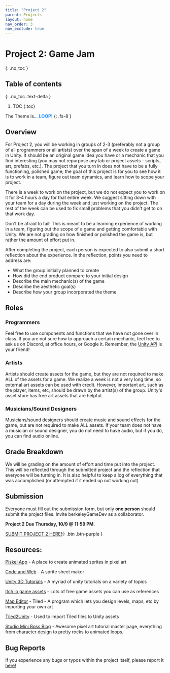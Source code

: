```yaml
---
title: "Project 2"
parent: Projects
layout: home
nav_order: 3
nav_exclude: true
---
```


# Project 2: Game Jam
{: .no_toc }

## Table of contents
{: .no_toc .text-delta }

1. TOC
{:toc}

The Theme is... <span style="color:DodgerBlue">**LOOP!**</span>
{: .fs-8 }

## Overview
For Project 2, you will be working in groups of 2-3 (preferably not a group of all programmers or all artists) over the span of a week to create a game in Unity. It should be an original game idea you have or a mechanic that you find interesting (you may not repurpose any lab or project assets - scripts, art, prefabs, etc.). The project that you turn in does not have to be a fully functioning, polished game; the goal of this project is for you to see how it is to work in a team, figure out team dynamics, and learn how to scope your project.
	
There is a week to work on the project, but we do not expect you to work on it for 3-4 hours a day for that entire week. We suggest sitting down with your team for a day during the week and just working on the project. The rest of the week can be used to fix small problems that you didn't get to on that work day. 

Don't be afraid to fail! This is meant to be a learning experience of working in a team, figuring out the scope of a game and getting comfortable with Unity. We are not grading on how finished or polished the game is, but rather the amount of effort put in.

After completing the project, each person is expected to also submit a short reflection about the experience. In the reflection, points you need to address are:
* What the group initially planned to create
* How did the end product compare to your initial design
* Describe the main mechanic(s) of the game
* Describe the aesthetic goal(s)
* Describe how your group incorporated the theme

<!-- ## Themes/Ideas
To better emulate the game jam experience, you are required to incorporate the theme of **Reboot**! It should be easy to tell how your group followed the theme at a glance, but you are given the opportunity to elaborate in the reflection regardless. -->

## Roles

### Programmers
Feel free to use components and functions that we have not gone over in class. If you are not sure how to approach a certain mechanic, feel free to ask us on Discord, at office hours, or Google it. Remember, the [Unity API] is your friend!


### Artists
Artists should create assets for the game, but they are not required to make ALL of the assets for a game. We realize a week is not a very long time, so external art assets can be used with credit. However, important art, such as the player, items, etc, should be drawn by the artist(s) of the group. Unity's asset store has free art assets that are helpful.

### Musicians/Sound Designers
Musicians/sound designers should create music and sound effects for the game, but are not required to make ALL assets. If your team does not have a musician or sound designer, you do not need to have audio, but if you do, you can find audio online.

## Grade Breakdown
We will be grading on the amount of effort and time put into the project. This will be reflected through the submitted project and the reflection that everyone will be turning in. It is also helpful to keep a log of everything that was accomplished (or attempted if it ended up not working out)

## Submission

Everyone must fill out the submission form, but only **one person** should submit the project files. Invite berkeleyGameDev as a collaborator.

**Project 2 Due Thursday, 10/9 @ 11:59 PM.**

[SUBMIT PROJECT 2 HERE!](https://tinyurl.com/f25proj2){: .btn .btn-purple }

## Resources:

[Piskel App] - A place to create animated sprites in pixel art

[Code and Web] - A sprite sheet maker

[Unity 3D Tutorials] - A myriad of unity tutorials on a variety of topics

[Itch.io game assets] - Lots of free game assets you can use as references

[Map Editor] - Tiled - A program which lets you design levels, maps, etc by importing your own art

[Tiled2Unity] - Used to import Tiled files to Unity assets

[Studio Mini Boss Blog] - Awesome pixel art tutorial master page, everything from character design to pretty rocks to animated loops.

## Bug Reports
If you experience any bugs or typos within the project itself, please report it [here!]

[here!]: https://forms.gle/oGW8yyj6VVSsbhNE8 


[Piskel App]: https://www.piskelapp.com/ 
[Code and Web]: https://www.codeandweb.com/texturepacker
[Unity 3D Tutorials]: https://unity3d.com/learn/tutorials
[Itch.io game assets]: https://itch.io/game-assets/free
[Map Editor]: http://www.mapeditor.org
[Tiled2Unity]: http://www.seanba.com/tiled2unity
[Studio Mini Boss Blog]: http://blog.studiominiboss.com/pixelart

[Unity API]: https://docs.unity3d.com/ScriptReference/
[Google Form]: https://tinyurl.com/sp25p2submit